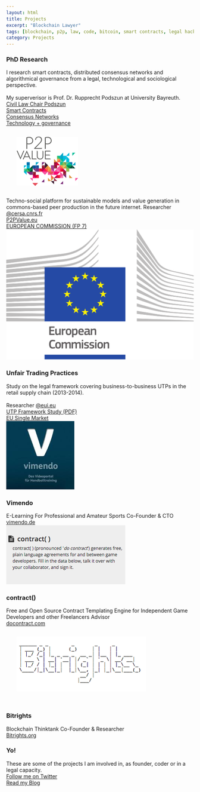 ```yaml
---
layout: html
title: Projects
excerpt: "Blockchain Lawyer"
tags: [blockchain, p2p, law, code, bitcoin, smart contracts, legal hacking, legal automation]
category: Projects
---
```


<div class="row container">
  <div class="col s12 m4">
    <div class="card white">
      <div class="card-content black-text">
        <h3 class="card-title black-text">PhD Research</h3>
          I research smart contracts, distributed consensus networks and algorithmical governance from a legal, technological and sociological perspective.<br/>
          <br/>
          My superverisor is Prof. Dr. Rupprecht Podszun at University Bayreuth.
      </div>
      <div class="card-action grey lighten-5">
         <a href="https://www.zivilrecht8.uni-bayreuth.de/de/team/owner_of_chair/Rupprecht_Podszun/" target="_blank">Civil Law Chair Podszun</a>
       </div>
      <div class="card-action grey lighten-5">
         <a href="https://medium.com/@heckerhut/whats-a-smart-contract-in-search-of-a-consensus-c268c830a8ad" target="_blank">Smart Contracts</a>
      </div>
      <div class="card-action grey lighten-5">
         <a href="https://medium.com/@heckerhut/smart-contracts-platforms-and-intermediaries-c3d30f5182a6" target="_blank"> Consensus Networks</a>
      </div>
      <div class="card-action grey lighten-5">
         <a href="https://medium.com/@heckerhut/modes-of-contractual-governance-in-an-on-demand-service-economy-1833629f379b" target="_blank">Technology + governance</a>
      </div>
    </div>
  </div>
  <div class="col s12 m4">
    <div class="card white">
      <div class="card-image">
        <img src="/images/p2pvalue.png" style="padding: 2em;">
      </div>
      <div class="card-content black-text">
        Techno-social platform for sustainable models and value generation in commons-based peer production in the future internet.
        <span class="xtitle">Researcher <a href="https://cersa.blockchainworkshops.org/index.php/team/" target="_blank">@cersa.cnrs.fr</a></span>
      </div>
      <div class="card-action grey lighten-5">
         <a href="https://www.p2pvalue.eu" target="_blank">P2PValue.eu</a>
       </div>
      <div class="card-action grey lighten-5">
         <a href="https://cordis.europa.eu/fp7/ict/" target="_blank">EUROPEAN COMMISSION (FP 7)</a>
       </div>
    </div>
  </div>
  <div class="col s12 m4">
    <div class="card white">
      <div class="card-image"><img src="/images/eu.png"></div>
      <div class="card-content black-text">
        <h3>Unfair Trading Practices</h3>
        Study on the legal framework covering business-to-business UTPs in the retail supply chain (2013-2014).
      	<br/><br/>
	     <span class="xtitle">Researcher <a href="https://eui.eu" target="_blank">@eui.eu</a></span>
      </div>
      <div class="card-action grey lighten-5">
        <a href="https://ec.europa.eu/internal_market/retail/docs/140711-study-utp-legal-framework_en.pdf" target="_blank">
          UTP Framework Study (PDF)
        </a>
      </div>
      <div class="card-action grey lighten-5">
        <a href="https://ec.europa.eu/growth/single-market/services/retail/index_en.htm" target="_blank">EU Single Market</a>
      </div>
    </div>
  </div>
</div>

<div class="row container">
  <div class="col s12 m4">
    <div class="card white">
      <div class="card-image">
        <img src="/images/vimendo.jpg">
      </div>    
      <div class="card-content black-text">
        <h3 class="card-title black-text">Vimendo</h3>
        E-Learning For Professional and Amateur Sports
        <span class="xtitle">Co-Founder & CTO</span>
      </div>
      <div class="card-action grey lighten-5">
         <a href="https://vimendo.de/" target="_blank">vimendo.de</a>
       </div>                             
    </div>               
  </div>
  <div class="col s12 m4">
    <div class="card white">
      <div class="card-image">
        <img src="/images/docontract.png">
      </div>
      <div class="card-content black-text">
        <h3 class="card-title black-text">contract()</h3>
        Free and Open Source Contract Templating Engine for Independent Game Developers and other Freelancers
        <span class="xtitle">Advisor</span>
      </div>
      <div class="card-action grey lighten-5">
         <a href="https://docontract.com/" target="_blank">docontract.com</a>
       </div>                
    </div>        
    <div class="card white">
      <div class="card-image">
        <img src="/images/bitrights.png" style="padding: 2em;">
      </div>
      <div class="card-content black-text">
        <h3 class="card-title black-text">Bitrights</h3>
        Blockchain Thinktank
        <span class="xtitle">Co-Founder & Researcher</span>
      </div>
      <div class="card-action grey lighten-5">
         <a href="https://bitrights.org/" target="_blank">Bitrights.org</a>
       </div>                
    </div>    
  </div>
  <div class="col s12 m4">
    <div class="card white">
      <div class="card-content black-text">
        <h3 class="card-title black-text">Yo!</h3>
        These are some of the projects I am involved in, as founder, coder or in a legal capacity.
      </div>
      <div class="card-action grey lighten-5">
         <a href="https://twitter.com/heckerhut" target="_blank">Follow me on Twitter</a>
       </div>           
      <div class="card-action grey lighten-5">
         <a href="https://medium.com/@heckerhut" target="_blank">Read my Blog</a>
       </div>
    </div> 
  </div>  
</div>